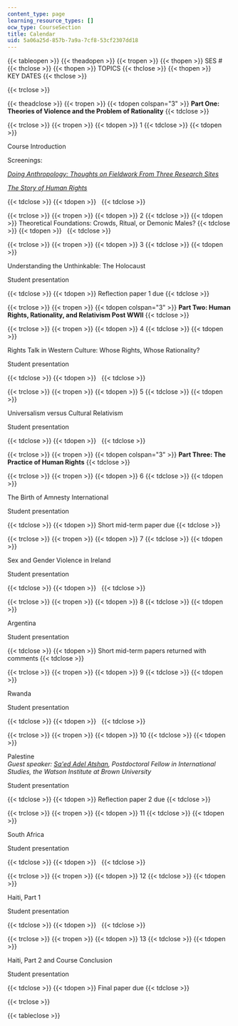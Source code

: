 ```yaml
---
content_type: page
learning_resource_types: []
ocw_type: CourseSection
title: Calendar
uid: 5a06a25d-857b-7a9a-7cf8-53cf2307dd18
---
```


{{< tableopen >}}
{{< theadopen >}}
{{< tropen >}}
{{< thopen >}}
SES #
{{< thclose >}}
{{< thopen >}}
TOPICS
{{< thclose >}}
{{< thopen >}}
KEY DATES
{{< thclose >}}

{{< trclose >}}

{{< theadclose >}}
{{< tropen >}}
{{< tdopen colspan="3" >}}
**Part One: Theories of Violence and the Problem of Rationality**
{{< tdclose >}}

{{< trclose >}}
{{< tropen >}}
{{< tdopen >}}
1
{{< tdclose >}}
{{< tdopen >}}


Course Introduction

Screenings:

[_Doing Anthropology: Thoughts on Fieldwork From Three Research Sites_](http://video.mit.edu/watch/doing-anthropology-2651/)

[_The Story of Human Rights_](http://www.youthforhumanrights.org/what-are-human-rights.html)


{{< tdclose >}}
{{< tdopen >}}
 
{{< tdclose >}}

{{< trclose >}}
{{< tropen >}}
{{< tdopen >}}
2
{{< tdclose >}}
{{< tdopen >}}
Theoretical Foundations: Crowds, Ritual, or Demonic Males?
{{< tdclose >}}
{{< tdopen >}}
 
{{< tdclose >}}

{{< trclose >}}
{{< tropen >}}
{{< tdopen >}}
3
{{< tdclose >}}
{{< tdopen >}}


Understanding the Unthinkable: The Holocaust

Student presentation


{{< tdclose >}}
{{< tdopen >}}
Reflection paper 1 due
{{< tdclose >}}

{{< trclose >}}
{{< tropen >}}
{{< tdopen colspan="3" >}}
**Part Two: Human Rights, Rationality, and Relativism Post WWII**
{{< tdclose >}}

{{< trclose >}}
{{< tropen >}}
{{< tdopen >}}
4
{{< tdclose >}}
{{< tdopen >}}


Rights Talk in Western Culture: Whose Rights, Whose Rationality?

Student presentation


{{< tdclose >}}
{{< tdopen >}}
 
{{< tdclose >}}

{{< trclose >}}
{{< tropen >}}
{{< tdopen >}}
5
{{< tdclose >}}
{{< tdopen >}}


Universalism versus Cultural Relativism

Student presentation


{{< tdclose >}}
{{< tdopen >}}
 
{{< tdclose >}}

{{< trclose >}}
{{< tropen >}}
{{< tdopen colspan="3" >}}
**Part Three: The Practice of Human Rights**
{{< tdclose >}}

{{< trclose >}}
{{< tropen >}}
{{< tdopen >}}
6
{{< tdclose >}}
{{< tdopen >}}


The Birth of Amnesty International

Student presentation


{{< tdclose >}}
{{< tdopen >}}
Short mid-term paper due
{{< tdclose >}}

{{< trclose >}}
{{< tropen >}}
{{< tdopen >}}
7
{{< tdclose >}}
{{< tdopen >}}


Sex and Gender Violence in Ireland

Student presentation


{{< tdclose >}}
{{< tdopen >}}
 
{{< tdclose >}}

{{< trclose >}}
{{< tropen >}}
{{< tdopen >}}
8
{{< tdclose >}}
{{< tdopen >}}


Argentina

Student presentation


{{< tdclose >}}
{{< tdopen >}}
Short mid-term papers returned with comments
{{< tdclose >}}

{{< trclose >}}
{{< tropen >}}
{{< tdopen >}}
9
{{< tdclose >}}
{{< tdopen >}}


Rwanda

Student presentation


{{< tdclose >}}
{{< tdopen >}}
 
{{< tdclose >}}

{{< trclose >}}
{{< tropen >}}
{{< tdopen >}}
10
{{< tdclose >}}
{{< tdopen >}}


Palestine  
_Guest speaker:_ [_Sa'ed Adel Atshan_](http://watson.brown.edu/news/explore/2014/atshan)_, Postdoctoral Fellow in International Studies, the Watson Institute at Brown University_

Student presentation


{{< tdclose >}}
{{< tdopen >}}
Reflection paper 2 due
{{< tdclose >}}

{{< trclose >}}
{{< tropen >}}
{{< tdopen >}}
11
{{< tdclose >}}
{{< tdopen >}}


South Africa

Student presentation


{{< tdclose >}}
{{< tdopen >}}
 
{{< tdclose >}}

{{< trclose >}}
{{< tropen >}}
{{< tdopen >}}
12
{{< tdclose >}}
{{< tdopen >}}


Haiti, Part 1

Student presentation


{{< tdclose >}}
{{< tdopen >}}
 
{{< tdclose >}}

{{< trclose >}}
{{< tropen >}}
{{< tdopen >}}
13
{{< tdclose >}}
{{< tdopen >}}


Haiti, Part 2 and Course Conclusion

Student presentation


{{< tdclose >}}
{{< tdopen >}}
Final paper due
{{< tdclose >}}

{{< trclose >}}

{{< tableclose >}}